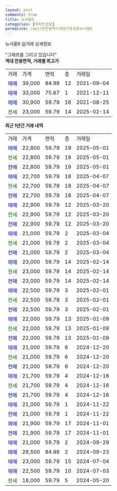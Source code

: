 ```yaml
---
layout: post
comments: true
title: 뉴서울6
categories: [아파트정보]
permalink: /apt/인천광역시계양구효성동뉴서울6
---
```


뉴서울6 실거래 상세정보

<script type="text/javascript">
  google.charts.load('current', {'packages':['line', 'corechart']});
  google.charts.setOnLoadCallback(drawChart);

  function drawChart() {
    var data = new google.visualization.DataTable();
    data.addColumn('date', '거래일');
    data.addColumn('number', "매매");
    data.addColumn('number', "전세");
    data.addColumn('number', "전매");

    data.addRows([[new Date(Date.parse("2025-05-01")), 22800, null, null], [new Date(Date.parse("2025-05-01")), null, 22800, null], [new Date(Date.parse("2025-05-01")), null, null, 22800], [new Date(Date.parse("2025-04-07")), 22700, null, null], [new Date(Date.parse("2025-04-07")), null, 22700, null], [new Date(Date.parse("2025-04-07")), null, null, 22700], [new Date(Date.parse("2025-03-20")), 22900, null, null], [new Date(Date.parse("2025-03-20")), null, 22900, null], [new Date(Date.parse("2025-03-20")), null, null, 22900], [new Date(Date.parse("2025-03-04")), 21000, null, null], [new Date(Date.parse("2025-03-04")), null, 21000, null], [new Date(Date.parse("2025-03-04")), null, null, 21000], [new Date(Date.parse("2025-02-14")), 23000, null, null], [new Date(Date.parse("2025-02-14")), null, 23000, null], [new Date(Date.parse("2025-02-14")), null, null, 23000], [new Date(Date.parse("2025-02-01")), 22500, null, null], [new Date(Date.parse("2025-02-01")), null, 22500, null], [new Date(Date.parse("2025-02-01")), null, null, 22500], [new Date(Date.parse("2025-01-09")), 22000, null, null], [new Date(Date.parse("2025-01-09")), null, 22000, null], [new Date(Date.parse("2025-01-09")), null, null, 22000], [new Date(Date.parse("2024-12-20")), 21000, null, null], [new Date(Date.parse("2024-12-20")), null, 21000, null], [new Date(Date.parse("2024-12-20")), null, null, 21000], [new Date(Date.parse("2024-12-16")), 21700, null, null], [new Date(Date.parse("2024-12-16")), null, 21700, null], [new Date(Date.parse("2024-12-16")), null, null, 21700], [new Date(Date.parse("2024-11-22")), 21000, null, null], [new Date(Date.parse("2024-11-22")), null, null, 21000], [new Date(Date.parse("2024-11-01")), 21900, null, null], [new Date(Date.parse("2024-11-01")), null, null, 21900], [new Date(Date.parse("2024-09-29")), 21000, null, null], [new Date(Date.parse("2024-09-23")), 28500, null, null], [new Date(Date.parse("2024-07-04")), 23000, null, null], [new Date(Date.parse("2024-07-03")), 22500, null, null], [new Date(Date.parse("2024-05-20")), null, 18000, null]]);

    var options = {
      hAxis: {
        format: 'yyyy/MM/dd'
      },    
      lineWidth: 0,
      pointsVisible: true,    
      title: '최근 1년간 유형별 실거래가 분포',
      legend: { position: 'bottom' }
    };

    var formatter = new google.visualization.NumberFormat({pattern:'###,###'} );
    formatter.format(data, 1);
    formatter.format(data, 2);
    
    setTimeout(function() {
        var chart = new google.visualization.LineChart(document.getElementById('columnchart_material'));
        chart.draw(data, (options));
        document.getElementById('loading').style.display = 'none';
    }, 200);
  }
</script>


<div id="loading" style="z-index:20; display: block; margin-left: 0px">"그래프를 그리고 있습니다"</div>
<div id="columnchart_material" style="width: 95%; margin-left: 0px; display: block"></div>
<!-- contents start -->
<b>역대 전용면적, 거래별 최고가</b>
<table class="sortable">
    <tr>
      <td>거래</td>
      <td>가격</td>
      <td>면적</td>
      <td>층</td>
      <td>거래일</td>
    </tr>
        <tr>
          <td><a style="color: blue">매매</a></td>
          <td>39,000</td>
          <td>84.98</td>
          <td>12</td>
          <td>2021-09-04</td>
        </tr>            <tr>
          <td><a style="color: blue">매매</a></td>
          <td>33,000</td>
          <td>75.67</td>
          <td>1</td>
          <td>2021-12-11</td>
        </tr>            <tr>
          <td><a style="color: blue">매매</a></td>
          <td>30,900</td>
          <td>59.79</td>
          <td>16</td>
          <td>2021-08-25</td>
        </tr>        
        <tr>
              <td><a style="color: darkgreen">전세</a></td>
              <td>23,000</td>
              <td>59.79</td>
              <td>14</td>
              <td>2025-02-14</td>
            </tr>        
    
</table>

<b>최근 1년간 거래 내역</b>

<table class="sortable">
    <tr>
      <td>거래</td>
      <td>가격</td>
      <td>면적</td>
      <td>층</td>
      <td>거래일</td>
    </tr>
    <tr>
      <td><a style="color: blue">매매</a></td>
      <td>22,800</td>
      <td>59.79</td>
      <td>19</td>
      <td>2025-05-01</td>
    </tr>          <tr>
      <td><a style="color: darkgreen">전세</a></td>
      <td>22,800</td>
      <td>59.79</td>
      <td>19</td>
      <td>2025-05-01</td>
    </tr>          <tr>
      <td><a style="color: darkblue">전매</a></td>
      <td>22,800</td>
      <td>59.79</td>
      <td>19</td>
      <td>2025-05-01</td>
    </tr>          <tr>
      <td><a style="color: blue">매매</a></td>
      <td>22,700</td>
      <td>59.79</td>
      <td>18</td>
      <td>2025-04-07</td>
    </tr>          <tr>
      <td><a style="color: darkgreen">전세</a></td>
      <td>22,700</td>
      <td>59.79</td>
      <td>18</td>
      <td>2025-04-07</td>
    </tr>          <tr>
      <td><a style="color: darkblue">전매</a></td>
      <td>22,700</td>
      <td>59.79</td>
      <td>18</td>
      <td>2025-04-07</td>
    </tr>          <tr>
      <td><a style="color: blue">매매</a></td>
      <td>22,900</td>
      <td>59.79</td>
      <td>12</td>
      <td>2025-03-20</td>
    </tr>          <tr>
      <td><a style="color: darkgreen">전세</a></td>
      <td>22,900</td>
      <td>59.79</td>
      <td>12</td>
      <td>2025-03-20</td>
    </tr>          <tr>
      <td><a style="color: darkblue">전매</a></td>
      <td>22,900</td>
      <td>59.79</td>
      <td>12</td>
      <td>2025-03-20</td>
    </tr>          <tr>
      <td><a style="color: blue">매매</a></td>
      <td>21,000</td>
      <td>59.79</td>
      <td>2</td>
      <td>2025-03-04</td>
    </tr>          <tr>
      <td><a style="color: darkgreen">전세</a></td>
      <td>21,000</td>
      <td>59.79</td>
      <td>2</td>
      <td>2025-03-04</td>
    </tr>          <tr>
      <td><a style="color: darkblue">전매</a></td>
      <td>21,000</td>
      <td>59.79</td>
      <td>2</td>
      <td>2025-03-04</td>
    </tr>          <tr>
      <td><a style="color: blue">매매</a></td>
      <td>23,000</td>
      <td>59.79</td>
      <td>14</td>
      <td>2025-02-14</td>
    </tr>          <tr>
      <td><a style="color: darkgreen">전세</a></td>
      <td>23,000</td>
      <td>59.79</td>
      <td>14</td>
      <td>2025-02-14</td>
    </tr>          <tr>
      <td><a style="color: darkblue">전매</a></td>
      <td>23,000</td>
      <td>59.79</td>
      <td>14</td>
      <td>2025-02-14</td>
    </tr>          <tr>
      <td><a style="color: blue">매매</a></td>
      <td>22,500</td>
      <td>59.79</td>
      <td>3</td>
      <td>2025-02-01</td>
    </tr>          <tr>
      <td><a style="color: darkgreen">전세</a></td>
      <td>22,500</td>
      <td>59.79</td>
      <td>3</td>
      <td>2025-02-01</td>
    </tr>          <tr>
      <td><a style="color: darkblue">전매</a></td>
      <td>22,500</td>
      <td>59.79</td>
      <td>3</td>
      <td>2025-02-01</td>
    </tr>          <tr>
      <td><a style="color: blue">매매</a></td>
      <td>22,000</td>
      <td>59.79</td>
      <td>13</td>
      <td>2025-01-09</td>
    </tr>          <tr>
      <td><a style="color: darkgreen">전세</a></td>
      <td>22,000</td>
      <td>59.79</td>
      <td>13</td>
      <td>2025-01-09</td>
    </tr>          <tr>
      <td><a style="color: darkblue">전매</a></td>
      <td>22,000</td>
      <td>59.79</td>
      <td>13</td>
      <td>2025-01-09</td>
    </tr>          <tr>
      <td><a style="color: blue">매매</a></td>
      <td>21,000</td>
      <td>59.79</td>
      <td>6</td>
      <td>2024-12-20</td>
    </tr>          <tr>
      <td><a style="color: darkgreen">전세</a></td>
      <td>21,000</td>
      <td>59.79</td>
      <td>6</td>
      <td>2024-12-20</td>
    </tr>          <tr>
      <td><a style="color: darkblue">전매</a></td>
      <td>21,000</td>
      <td>59.79</td>
      <td>6</td>
      <td>2024-12-20</td>
    </tr>          <tr>
      <td><a style="color: blue">매매</a></td>
      <td>21,700</td>
      <td>59.79</td>
      <td>4</td>
      <td>2024-12-16</td>
    </tr>          <tr>
      <td><a style="color: darkgreen">전세</a></td>
      <td>21,700</td>
      <td>59.79</td>
      <td>4</td>
      <td>2024-12-16</td>
    </tr>          <tr>
      <td><a style="color: darkblue">전매</a></td>
      <td>21,700</td>
      <td>59.79</td>
      <td>4</td>
      <td>2024-12-16</td>
    </tr>          <tr>
      <td><a style="color: blue">매매</a></td>
      <td>21,000</td>
      <td>59.79</td>
      <td>1</td>
      <td>2024-11-22</td>
    </tr>          <tr>
      <td><a style="color: darkblue">전매</a></td>
      <td>21,000</td>
      <td>59.79</td>
      <td>1</td>
      <td>2024-11-22</td>
    </tr>          <tr>
      <td><a style="color: blue">매매</a></td>
      <td>21,900</td>
      <td>59.79</td>
      <td>17</td>
      <td>2024-11-01</td>
    </tr>          <tr>
      <td><a style="color: darkblue">전매</a></td>
      <td>21,900</td>
      <td>59.79</td>
      <td>17</td>
      <td>2024-11-01</td>
    </tr>          <tr>
      <td><a style="color: blue">매매</a></td>
      <td>21,000</td>
      <td>59.79</td>
      <td>2</td>
      <td>2024-09-29</td>
    </tr>          <tr>
      <td><a style="color: blue">매매</a></td>
      <td>28,500</td>
      <td>84.98</td>
      <td>2</td>
      <td>2024-09-23</td>
    </tr>          <tr>
      <td><a style="color: blue">매매</a></td>
      <td>23,000</td>
      <td>59.79</td>
      <td>15</td>
      <td>2024-07-04</td>
    </tr>          <tr>
      <td><a style="color: blue">매매</a></td>
      <td>22,500</td>
      <td>59.79</td>
      <td>10</td>
      <td>2024-07-03</td>
    </tr>          <tr>
      <td><a style="color: darkgreen">전세</a></td>
      <td>18,000</td>
      <td>59.79</td>
      <td>5</td>
      <td>2024-05-20</td>
    </tr>      </table>
<!-- contents end -->    

